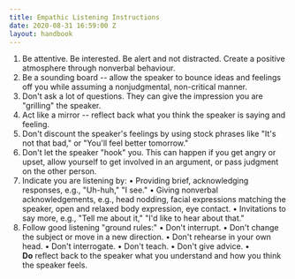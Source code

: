 ```yaml
---
title: Empathic Listening Instructions
date: 2020-08-31 16:59:00 Z
layout: handbook
---
```


1. Be attentive. Be interested. Be alert and not distracted. Create a positive atmosphere through nonverbal behaviour.
2. Be a sounding board -- allow the speaker to bounce ideas and feelings off you while assuming a nonjudgmental, non-critical manner.
3. Don't ask a lot of questions. They can give the impression you are "grilling" the speaker.
4. Act like a mirror -- reflect back what you think the speaker is saying and feeling.
5. Don't discount the speaker's feelings by using stock phrases like "It's not that bad," or "You'll feel better tomorrow."
6. Don't let the speaker "hook" you. This can happen if you get angry or upset, allow yourself to get involved in an argument, or pass judgment on the other person.
7. Indicate you are listening by:
• Providing brief, acknowledging responses, e.g., "Uh-huh," "I see."
• Giving nonverbal acknowledgements, e.g., head nodding, facial expressions matching the speaker, open and relaxed body expression, eye contact.
• Invitations to say more, e.g., "Tell me about it," "I'd like to hear about that."
8. Follow good listening "ground rules:"
• Don't interrupt.
• Don't change the subject or move in a new direction.
• Don't rehearse in your own head.
• Don't interrogate.
• Don't teach.
• Don't give advice.
• **Do** reflect back to the speaker what you understand and how you think the speaker feels.
